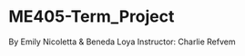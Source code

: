 # ME405-Term_Project
By Emily Nicoletta & Beneda Loya
Instructor: Charlie Refvem
~~~~~~~~~~~~~~~~~~~~~~~~~~~~~~~~~~~~~~~~~~~~~~~~~~~~~~~~~~~~~~~~~~~~~~~~~~~~~~~~~~~~~~~~~~~~~~~~~~~~~~~~~~~~~~~~~~~~~~~~~~~~~~~~~~~~~~~~~~~~~~~~~~~~~~~~~~~~~~~~~~~~~~~~~~~~~~~~~~~~~~~~~~~~~~~~~~~~~~~~~~~~~~~~~~~~~~~~
